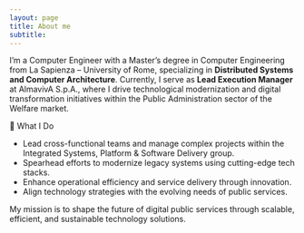 ```yaml
---
layout: page
title: About me
subtitle:
---
```


I’m a Computer Engineer with a Master’s degree in Computer Engineering from La Sapienza – University of Rome, specializing in **Distributed Systems and Computer Architecture**.
Currently, I serve as **Lead Execution Manager** at AlmavivA S.p.A., where I drive technological modernization and digital transformation initiatives within the Public Administration sector of the Welfare market.

🚀 What I Do
- Lead cross-functional teams and manage complex projects within the Integrated Systems, Platform & Software Delivery group.
- Spearhead efforts to modernize legacy systems using cutting-edge tech stacks.
- Enhance operational efficiency and service delivery through innovation.
- Align technology strategies with the evolving needs of public services.

My mission is to shape the future of digital public services through scalable, efficient, and sustainable technology solutions.
